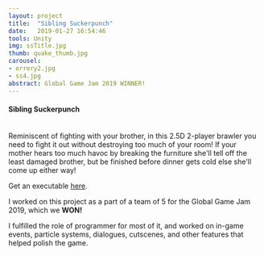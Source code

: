 ```yaml
---
layout: project
title:  "Sibling Suckerpunch"
date:   2019-01-27 16:54:46
tools: Unity
img: ssTitle.jpg
thumb: quake_thumb.jpg
carousel:
- orrery2.jpg
- ss4.jpg
abstract: Global Game Jam 2019 WINNER!
---
```

#### Sibling Suckerpunch
<br>
Reminiscent of fighting with your brother, in this 2.5D 2-player brawler you need to fight it out without destroying too much of your room! If your mother hears too much havoc by breaking the furniture she'll tell off the least damaged brother, but be finished before dinner gets cold else she'll come up either way!

Get an executable [here](https://globalgamejam.org/2019/games/sibling-suckerpunch).

I worked on this project as a part of a team of 5 for the Global Game Jam 2019, which we <b>WON!</b>

I fulfilled the role of programmer for most of it, and worked on in-game events, particle systems, dialogues, cutscenes, and other features that helped polish the game.
